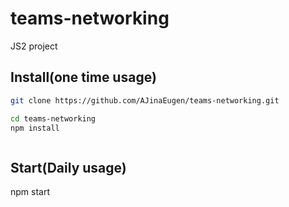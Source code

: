 # teams-networking

JS2 project

## Install(one time usage)

```sh
git clone https://github.com/AJinaEugen/teams-networking.git

cd teams-networking
npm install



```

## Start(Daily usage)

npm start

